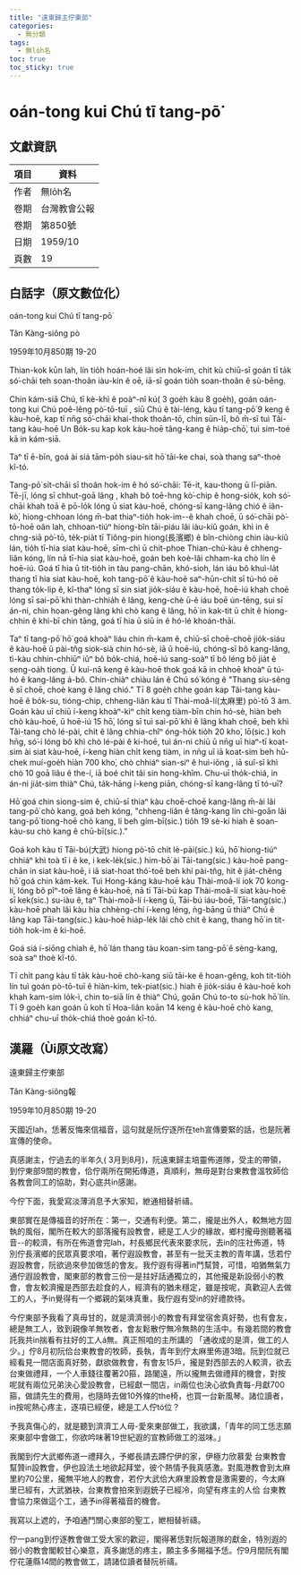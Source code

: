 ```yaml
---
title: "遠東歸主佇東部"
categories:
  - 無分類
tags:
  - 無lo̍h名
toc: true
toc_sticky: true
---
```


# oán-tong kui Chú tī tang-pō͘

## 文獻資訊

| 項目 | 資料 |
|---|---|
| 作者 | 無lo̍h名 |
| 卷期 | 台灣教會公報 |
| 卷期 | 第850號 |
| 日期 | 1959/10 |
| 頁數 | 19 |

## 白話字（原文數位化）

oán-tong kui Chú tī tang-pō͘

Tân Kàng-siông pò

1959年10月850期 19-20

Thian-kok kūn lah, lín tio̍h hoán-hoé lâi sìn hok-im, chit kù chiū-sī goán tī ta̍k só͘-chāi teh soan-thoân iàu-kín ê oē, iā-sī goán tio̍h soan-thoân ê sù-bēng.

Chin kám-siā Chú, tī kè-khì ê poàⁿ-nî kú( 3 goe̍h kàu 8 goe̍h), goán oán-tong kui Chú poê-lêng pò͘-tō-tuī , siū Chú ê tài-léng, kàu tī tang-pō͘ 9 keng ê kàu-hoē, kap tī nn̄g só͘-chāi khai-thok thoân-tō, chin sūn-lī, bô m̄-sī tuì Tâi-tang kàu-hoē Un Bo̍k-su kap kok kàu-hoē tâng-kang ê hia̍p-chō͘, tuì sim-toé kā in kám-siā.

Taⁿ tī ē-bīn, goá ài siá tām-po̍h siau-sit hō͘ tāi-ke chai, soà thang saⁿ-thoè kî-tó.

Tang-pō͘ si̍t-chāi sī thoân hok-im ê hó só͘-chāi: Tē-it, kau-thong ū lī-piān. Tē-jī, lóng sī chhut-goā lâng , khah bô toē-hng kò͘-chip ê hong-sio̍k, koh só͘-chāi khah toā ê pō-lo̍k lóng ū siat kàu-hoē, chóng-sī kang-lâng chió ê iân-kò͘, hiong-chhoan lóng m̄-bat thiaⁿ-tio̍h hok-im--ê khah choē, ū só͘-chāi pò͘-tō-hoē oân lah, chhoan-tiúⁿ hiong-bîn tāi-piáu lâi iàu-kiû goán, khì in ê chng-siā pò͘-tō, te̍k-pia̍t tī Tiông-pin hiong(長濱鄉) ê bîn-chiòng chin iàu-kiû lán, tio̍h tī-hia siat kàu-hoē, sīm-chì ū chi̍t-phoe Thian-chú-kàu ê chheng-liân kóng, lín nā tī-hia siat kàu-hoē, goán beh koè-lâi chham-ka chò lín ê hoē-iú. Goá tī hia ū tit-tio̍h in tàu pang-chān, khó-sioh, lán iáu bô khuì-la̍t thang tī hia siat kàu-hoē, koh tang-pō͘ ê kàu-hoē saⁿ-hūn-chi̍t sī tú-hó oē thang to̍k-li̍p ê, kî-thaⁿ lóng sī sin siat jio̍k-siáu ê kàu-hoē, hoē-iú khah choē lóng sī sai-pō͘ khì thàn-chhia̍h ê lâng, keng-chè ū-ê iáu boē ún-tēng, sui sī án-ni, chin hoan-gêng lâng khì chò kang ê lâng, hō͘ in kak-tit ū chi̍t ê hiong-chhin ê khì-bī chin tāng, goá tī hia ū siū in ê hó-lé khoán-thāi.

Taⁿ tī tang-pō͘ hō͘ goá khoàⁿ liáu chin m̄-kam ê, chiū-sī choē-choē jio̍k-siáu ê kàu-hoē ū pài-tn̂g siok-sià chin hó-sè, iā ū hoē-iú, chóng-sī bô kang-lâng, tì-kàu chhin-chhiūⁿ iûⁿ bô bo̍k-chiá, hoē-iú sang-soàⁿ tī bô léng bô jia̍t ê seng-oa̍h tiong. Ū kuí-nā keng ê kàu-hoē thok goá kā in chhoē khoàⁿ ū tú-hó ê kang-lâng á-bô. Chin-chiàⁿ chiàu lán ê Chú só͘ kóng ê "Thang siu-sêng ê sī choē, choè kang ê lâng chió." Tī 8 goe̍h chhe goán kap Tâi-tang kàu-hoē ê bo̍k-su, tióng-chip, chheng-liân kàu tī Thài-moâ-lí(太麻里) pò͘-tō 3 àm. Goán kàu uī chiū í-keng khoàⁿ-kìⁿ chi̍t keng tiàm-bīn chin hó-sè, hiàn beh chò kàu-hoē, ū hoē-iú 15 hō͘, lóng sī tuì sai-pō͘ khì ê lâng khah choē, beh khì Tâi-tang chò lé-pài, chi̍t ê lâng chhia-chîⁿ óng-ho̍k tio̍h 20 kho͘, lō(sic.) koh hn̄g, só͘-í lóng bô khì chò lé-pài ê ki-hoē, tuì án-ni chiū ū nn̄g uī hiaⁿ-tī koat-sim ài siat kàu-hoē, í-keng hiàn chi̍t keng tiàm, in nn̄g uī iā koat-sim beh hū-chek muí-goe̍h hiàn 700 kho͘, chò chhiáⁿ sian-siⁿ ê huì-iōng , iā suî-sî khì chò 10 goā liâu ê the-í, iā boé chi̍t tâi sin hong-khîm. Chu-uī tho̍k-chiá, in án-ni jia̍t-sim thiàⁿ Chú, ta̍k-hāng í-keng piān, chóng-sī kang-lâng tī tó-uī?

Hō͘ goá chin siong-sim ê, chiū-sī thiaⁿ kàu choē-choē kang-lâng m̄-ài lâi tang-pō͘ chò kang, goá beh kóng, "chheng-liân ê tâng-kang lín chì-goān lâi tang-pō͘ tiong-hoē chò kang, lí beh gím-bī(sic.) tio̍h 19 sè-kí hiah ê soan-kàu-su chò kang ê chū-bī(sic.)."

Goá koh kàu tī Tāi-bú(大武) hiong pò͘-tō chi̍t lè-pài(sic.) kú, hō͘ hiong-tiúⁿ chhiáⁿ khì toà tī i ê ke, i kek-le̍k(sic.) him-bō͘ ài Tāi-tang(sic.) kàu-hoē pang-chān in siat kàu-hoē, i iā siat-hoat thó͘-toē beh khí pài-tn̂g, hit ê jia̍t-chêng hō͘ goá chin kám-kek. Tuì Hong-káng kàu-hoē kàu Thài-moâ-lí iok 70 kong-lí, lóng bô pîⁿ-toē lâng ê kàu-hoē, nā tī Tāi-bú kap Thài-moâ-lí siat kàu-hoē sī kek(sic.) su-iàu ê, taⁿ Thài-moâ-lí í-keng ū, Tāi-bú iáu-boē, Tāi-tang(sic.) kàu-hoē phah lâi kàu hia chhèng-chí í-keng léng, ǹg-bāng ū thiàⁿ Chú ê lâng kap Tāi-tang(sic.) kàu-hoē hia̍p-le̍k lâi chò chit ê kang, thang hō͘ in tit-tio̍h hok-im ê ki-hoē.

Goá siá í-siōng chiah ê, hō͘ lán thang tàu koan-sim tang-pō͘ ê sèng-kang, soà saⁿ thoè kî-tó.

Tī chi̍t pang kàu tī ta̍k kàu-hoē chò-kang siū tāi-ke ê hoan-gêng, koh tit-tio̍h lín tuì goán pò-tō-tuī ê hiàn-kim, tek-piat(sic.) hiah ê jio̍k-siáu ê kàu-hoē koh khah kam-sim lo̍k-ì, chin to-siā lín ê thiàⁿ Chú, goān Chú to-to sù-hok hō͘ lín. Tī 9 goe̍h kan goán ū koh tī Hoa-liân koān 14 keng ê kàu-hoē chò kang, chhiáⁿ chu-uī tho̍k-chiá thoè goán kî-tó.

## 漢羅（Ùi原文改寫）

遠東歸主佇東部

Tân Kàng-siông報

1959年10月850期 19-20

天國近lah，恁著反悔來信福音，這句就是阮佇逐所在teh宣傳要緊的話，也是阮著宣傳的使命。

真感謝主，佇過去的半年久( 3月到8月)，阮遠東歸主培靈佈道隊，受主的帶領，到佇東部9間的教會，佮佇兩所在開拓傳道，真順利，無毋是對台東教會溫牧師佮各教會同工的協助，對心底共in感謝。

今佇下面，我愛寫淡薄消息予大家知，紲通相替祈禱。

東部實在是傳福音的好所在：第一，交通有利便。第二，攏是出外人，較無地方固執的風俗，閣所在較大的部落攏有設教會，總是工人少的緣故，鄉村攏毋捌聽著福音--的較濟，有所在佈道會完lah，村長鄉民代表來要求阮，去in的庄社佈道，特別佇長濱鄉的民眾真要求咱，著佇遐設教會，甚至有一批天主教的青年講，恁若佇遐設教會，阮欲過來參加做恁的會友。我佇遐有得著in鬥幫贊，可惜，咱猶無氣力通佇遐設教會，閣東部的教會三份一是拄好話通獨立的，其他攏是新設弱小的教會，會友較濟攏是西部去趁食的人，經濟有的猶未穩定，雖是按呢，真歡迎人去做工的人，予in覺得有一个鄉親的氣味真重，我佇遐有受in的好禮款待。

今佇東部予我看了真毋甘的，就是濟濟弱小的教會有拜堂宿舍真好勢，也有會友，總是無工人，致到親像羊無牧者，會友鬆散佇無冷無熱的生活中。有幾若間的教會託我共in揣看有拄好的工人á無。真正照咱的主所講的 「通收成的是濟，做工的人少。」佇8月初阮佮台東教會的牧師，長執，青年到佇太麻里佈道3暗。阮到位就已經看見一間店面真好勢，獻欲做教會，有會友15戶，攏是對西部去的人較濟，欲去台東做禮拜，一个人車錢往覆著20箍，路閣遠，所以攏無去做禮拜的機會，對按呢就有兩位兄弟決心愛設教會，已經獻一間店，in兩位也決心欲負責每-月獻700箍，做請先生的費用，也隨時去做10外條的the椅，也買一台新風琴。諸位讀者，in按呢熱心疼主，逐項已經便，總是工人佇tó位？

予我真傷心的，就是聽到濟濟工人毋-愛來東部做工，我欲講，「青年的同工恁志願來東部中會做工，你欲吟味著19世紀遐的宣教師做工的滋味。」

我閣到佇大武鄉佈道一禮拜久，予鄉長請去蹛佇伊的家，伊極力欣慕愛 台東教會幫贊in設教會，伊也設法土地欲起拜堂，彼个熱情予我真感激。對風港教會到太麻里約70公里，攏無平地人的教會，若佇大武佮大麻里設教會是激需要的，今太麻里已經有，大武猶袂，台東教會拍來到遐銃子已經冷，向望有疼主的人佮 台東教會協力來做這个工，通予in得著福音的機會。

我寫以上遮的，予咱通鬥關心東部的聖工，紲相替祈禱。

佇一pang到佇逐教會做工受大家的歡迎，閣得著恁對阮報道隊的獻金，特別遐的弱小的教會閣較甘心樂意，真多謝恁的疼主，願主多多賜福予恁。佇9月間阮有閣佇花蓮縣14間的教會做工，請諸位讀者替阮祈禱。
